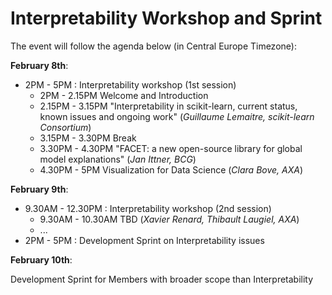 # Interpretability Workshop and Sprint
The event will follow the agenda below (in Central Europe Timezone):

**February 8th**:
- 2PM - 5PM : Interpretability workshop (1st session)
  - 2PM - 2.15PM Welcome and Introduction
  - 2.15PM - 3.15PM "Interpretability in scikit-learn, current status, known issues and ongoing work" (*Guillaume Lemaitre, scikit-learn Consortium*)
  - 3.15PM - 3.30PM Break
  - 3.30PM - 4.30PM "FACET: a new open-source library for global model explanations" (*Jan Ittner, BCG*)
  - 4.30PM - 5PM Visualization for Data Science (*Clara Bove, AXA*) 

**February 9th**:
- 9.30AM - 12.30PM : Interpretability workshop (2nd session)
  - 9.30AM - 10.30AM TBD (*Xavier Renard, Thibault Laugiel, AXA*)
  - ...
- 2PM - 5PM : Development Sprint on Interpretability issues

**February 10th**:

Development Sprint for Members with broader scope than Interpretability

